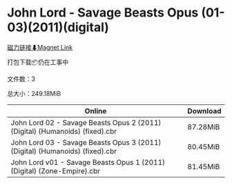 # John Lord - Savage Beasts Opus (01-03)(2011)(digital)

[磁力链接⬇Magnet Link](magnet:?xt=urn:btih:6c305886a3fc4d395e627c8bd17a1ada005ed194&dn=John%20Lord%20-%20Savage%20Beasts%20Opus%20%2801-03%29%282011%29%28digital%29)

打包下载📦仍在工事中

文件数：3

总大小：249.18MiB

Online | Download
--- | ---
John Lord 02 - Savage Beasts Opus 2 (2011) (Digital) (Humanoids) (fixed).cbr | 87.28MiB
John Lord 03 - Savage Beasts Opus 3 (2011) (Digital) (Humanoids) (fixed).cbr | 80.45MiB
John Lord v01 - Savage Beasts Opus 1 (2011) (Digital) (Zone-Empire).cbr | 81.45MiB